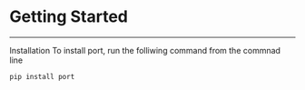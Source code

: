 # Getting Started

---
Installation
To install port, run the folliwing command from the commnad line


```
pip install port
```



